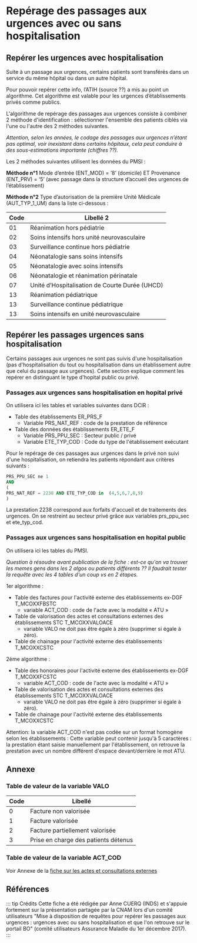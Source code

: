 # Repérage des passages aux urgences avec ou sans hospitalisation


## Repérer les urgences avec hospitalisation 

Suite à un passage aux urgences, certains patients sont transférés dans un service du même hôpital ou dans un autre hôpital.

Pour pouvoir repérer cette info, l’ATIH (source ??) a mis au point un algorithme. Cet algorithme est valable pour les urgences d’établissements privés comme publics.

L'algorithme de repérage des passages aux urgences consiste à combiner 2 méthode d'identification : sélectionner l'ensemble des patients ciblés via l'une ou l'autre des 2 méthodes suivantes.

*Attention, selon les années, le codage des passages aux urgences n’étant pas optimal, voir inexistant dans certains hôpitaux, cela peut conduire à des sous-estimations importante (chiffres ??).*

Les 2 méthodes suivantes utilisent les données du PMSI :

**Méthode n°1**
Mode d’entrée (ENT_MOD) = ‘8’ (domicile)
ET 
Provenance (ENT_PRV) = ‘5’ (avec passage dans la structure d’accueil des urgences de l’établissement)

**Méthode n°2**
Type d’autorisation de la première Unité Médicale (AUT_TYP_1_UM) dans la liste ci-dessous :
	

| Code | Libellé 2 |
| -------- | -------- | 
| 01   | Réanimation hors pédiatrie     |
| 02   | Soins intensifs hors unité neurovasculaire     |
| 03   | Surveillance continue hors pédiatrie     |
| 04   | Néonatalogie sans soins intensifs     |
| 05   | Néonatalogie avec soins intensifs     |
| 06   | Néonatalogie et réanimation périnatale     |
| 07   | Unité d’Hospitalisation de Courte Durée (UHCD)   |
| 13   | Réanimation pédiatrique     |
| 13   | Surveillance continue pédiatrique     |
| 13   | Soins intensifs en unité neurovasculaire     |

## Repérer les passages urgences sans hospitalisation 
Certains passages aux urgences ne sont pas suivis d'une hospitalisation (pas d'hospitalisation du tout ou hospitalisation dans un établissement autre que celui du passage aux urgences).
Cette section explique comment les repérer en distinguant le type d'hopital public ou privé.
### Passages aux urgences sans hospitalisation en hopital privé
On utilisera ici les tables et variables suivantes dans DCIR : 
- Table des établissements ER_PRS_F 
    - Variable PRS_NAT_REF : code de la prestation de référence
- Table des données des établissements ER_ETE_F
    - Variable PRS_PPU_SEC : Secteur public / privé
    - Variable ETE_TYP_COD : Code du type de l'établissement exécutant

Pour le repérage de ces passages aux urgences dans le privé non suivi d'une hospitalisation, on retiendra les patients répondant aux critères suivants :

``` sql
PRS_PPU_SEC ne 1
AND 
( 
PRS_NAT_REF = 2238 AND ETE_TYP_COD in  (4,5,6,7,8,9) 
)  
```  

La prestation 2238 correspond aux forfaits d'accueil et de traitements des urgences.
On se restreint au secteur privé grâce aux variables prs_ppu_sec et ete_typ_cod.

### Passages aux urgences sans hospitalisation en hopital public
On utilisera ici les tables  du PMSI.

*Question à résoudre avant publication de la fiche : est-ce qu'on va trouver les memes gens dans les 2 algos ou patients différents ?? Il faudrait tester la requête avec les 4 tables d'un coup vs en 2 étapes.*

1er algorithme :
- Table des factures pour l'activité externe des établissements ex-DGF T_MCOXXFBSTC
    -  variable ACT_COD : code de l'acte avec la modalité « ATU » 
- Table de valorisation des actes et consultations externes des établissements STC T_MCOXXVALOACE 
    - variable VALO ne doit pas être égale à zéro (supprimer si égale à zéro).
- Table de chainage pour l'activité externe des établissements T_MCOXXCSTC 



2ème algorithme :
- Table des honoraires pour l'activité externe des établissements ex-DGF T_MCOXXFCSTC
    -  variable ACT_COD : code de l'acte avec la modalité « ATU » 
- Table de valorisation des actes et consultations externes des établissements STC T_MCOXXVALOACE 
    - variable VALO ne doit pas être égale à zéro (supprimer si égale à zéro).
- Table de chainage pour l'activité externe des établissements T_MCOXXCSTC 



Attention: la variable ACT_COD n'est pas codée sur un format homogène selon les établissements : 
Cette variable peut contenir jusqu'à 5 caractères : la prestation étant saisie manuellement par l'établissement, on retrouve la prestation avec un nombre différent d'espace devant/derrière le mot ATU.


## Annexe


### Table de valeur de la variable VALO
| Code | Libellé |
| -------- | -------- |
| 0    | Facture non valorisée      |
| 1     | Facture valorisée      |
| 2     | Facture partiellement valorisée      |
| 3     | Prise en charge des patients détenus  |


### Table de valeur de la variable ACT_COD
Voir Annexe de la [fiche sur les actes et consultations externes](https://documentation-snds.health-data-hub.fr/fiches/actes_consult_externes.html#annexe)

## Références
::: tip Crédits
Cette fiche a été rédigée par Anne CUERQ (INDS) et s'appuie fortement sur la présentation partagée par la CNAM lors d'un comité utilisateurs "Mise à disposition de requêtes pour repérer les passages aux urgences : urgences avec ou sans hospitalisation et que l'on retrouve sur le portail BO" (comité utilisateurs Assurance Maladie du 1er décembre 2017).
:::